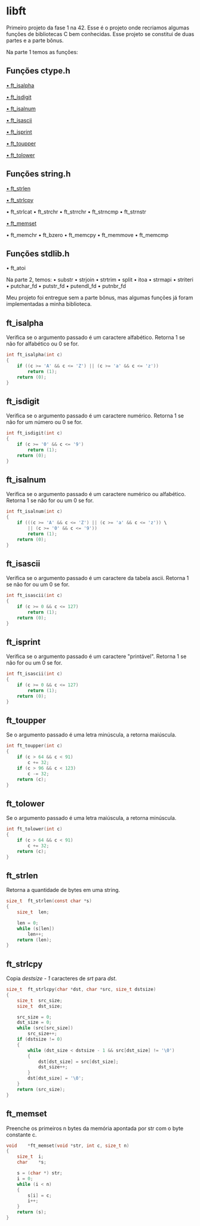 <h1> libft </h1>
<p>Primeiro projeto da fase 1 na 42. Esse é o projeto onde recriamos algumas funções de bibliotecas C bem conhecidas. Esse projeto se constitui de duas partes e a parte bônus. </p>
<div align="center"></div>
<p>Na parte 1 temos as funções:
<h2>Funções ctype.h</h2>
<p><a href="#isalpha">• ft_isalpha </a></p>
<p><a href="#isdigit">• ft_isdigit </a></p>
<p><a href="#isalnum">• ft_isalnum </a></p>
<p><a href="#isascii">• ft_isascii </a></p>
<p><a href="#isprint">• ft_isprint </a></p>
<p><a href="#toupper">• ft_toupper </a></p>
<p><a href="#tolower">• ft_tolower </a></p>
<h2>Funções string.h</h2>
<p><a href="#strlen">• ft_strlen </a></p>
<p><a href="#strlcpy">• ft_strlcpy </a></p>
• ft_strlcat 
• ft_strchr 
• ft_strrchr 
• ft_strncmp 
• ft_strnstr 
<p><a href="#memset">• ft_memset </a></p>
• ft_memchr 
• ft_bzero 
• ft_memcpy 
• ft_memmove 
• ft_memcmp 
<h2>Funções stdlib.h</h2>
• ft_atoi</p>

<p>Na parte 2, temos:
• substr 
• strjoin 
• strtrim 
• split 
• itoa 
• strmapi 
• striteri 
• putchar_fd 
• putstr_fd 
• putendl_fd 
• putnbr_fd</p>

<p>Meu projeto foi entregue sem a parte bônus, mas algumas funções já foram implementadas a minha biblioteca.</p>

<h2 id="isalpha">ft_isalpha</h2>
<p>Verifica se o argumento passado é um caractere alfabético. Retorna 1 se não for alfabético ou 0 se for.</p>

```c
int	ft_isalpha(int c)
{
	if ((c >= 'A' && c <= 'Z') || (c >= 'a' && c <= 'z'))
		return (1);
	return (0);
}
```

<h2 id="isdigit">ft_isdigit</h2>
<p>Verifica se o argumento passado é um caractere numérico. Retorna 1 se não for um número ou 0 se for.</p>

```c
int	ft_isdigit(int c)
{
	if (c >= '0' && c <= '9')
		return (1);
	return (0);
}
```

<h2 id="isalnum">ft_isalnum</h2>
<p>Verifica se o argumento passado é um caractere numérico ou alfabético. Retorna 1 se não for ou um 0 se for.</p>

```c
int	ft_isalnum(int c)
{
	if (((c >= 'A' && c <= 'Z') || (c >= 'a' && c <= 'z')) \
		|| (c >= '0' && c <= '9'))
		return (1);
	return (0);
}
```

<h2 id="isascii">ft_isascii</h2>
<p>Verifica se o argumento passado é um caractere da tabela ascii. Retorna 1 se não for ou um 0 se for.</p>

```c
int	ft_isascii(int c)
{
	if (c >= 0 && c <= 127)
		return (1);
	return (0);
}
```

<h2 id="isprint">ft_isprint</h2>
<p>Verifica se o argumento passado é um caractere "printável". Retorna 1 se não for ou um 0 se for.</p>

```c
int	ft_isascii(int c)
{
	if (c >= 0 && c <= 127)
		return (1);
	return (0);
}
```

<h2 id="toupper">ft_toupper</h2>
<p>Se o argumento passado é uma letra minúscula, a retorna maiúscula.</p>

```c
int	ft_toupper(int c)
{
	if (c > 64 && c < 91)
		c += 32;
	if (c > 96 && c < 123)
		c -= 32;
	return (c);
}
```

<h2 id="tolower">ft_tolower</h2>
<p>Se o argumento passado é uma letra maiúscula, a retorna minúscula.</p>

```c
int	ft_tolower(int c)
{
	if (c > 64 && c < 91)
		c += 32;
	return (c);
}
```

<h2 id="strlen">ft_strlen</h2>
<p>Retorna a quantidade de bytes em uma string.</p>

```c
size_t	ft_strlen(const char *s)
{
	size_t	len;

	len = 0;
	while (s[len])
		len++;
	return (len);
}
```

<h2 id="strlcpy">ft_strlcpy</h2>
<p>Copia <i>destsize - 1</i> caracteres de <i>srt</i> para <i>dst</i>.</p>

```c
size_t	ft_strlcpy(char *dst, char *src, size_t dstsize)
{
	size_t	src_size;
	size_t	dst_size;

	src_size = 0;
	dst_size = 0;
	while (src[src_size])
		src_size++;
	if (dstsize != 0)
	{
		while (dst_size < dstsize - 1 && src[dst_size] != '\0')
		{
			dst[dst_size] = src[dst_size];
			dst_size++;
		}
		dst[dst_size] = '\0';
	}
	return (src_size);
}
```

<h2 id="memset">ft_memset</h2>
<p>Preenche os primeiros n bytes da memória apontada por str com o byte constante c.</p>

```c
void	*ft_memset(void *str, int c, size_t n)
{
	size_t	i;
	char	*s;

	s = (char *) str;
	i = 0;
	while (i < n)
	{
		s[i] = c;
		i++;
	}
	return (s);
}
```
